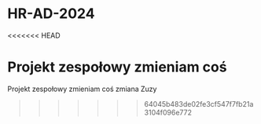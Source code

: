 # HR-AD-2024
<<<<<<< HEAD

Projekt zespołowy zmieniam coś
=======
Projekt zespołowy
zmieniam coś
zmiana Zuzy
>>>>>>> 64045b483de02fe3cf547f7fb21a3104f096e772
